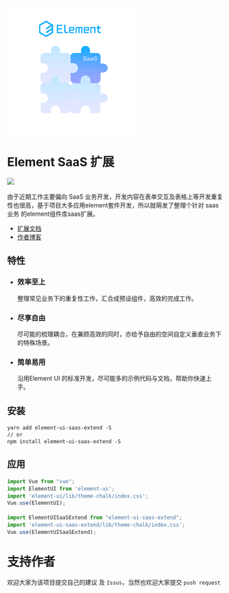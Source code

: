 <img src="logo.png"/>

# Element SaaS 扩展
[![](https://img.shields.io/npm/v/element-ui-saas-extend)](https://www.npmjs.com/package/element-ui-saas-extend)


由于近期工作主要偏向 SaaS 业务开发，开发内容在表单交互及表格上等开发重复性也很高，基于项目大多应用element套件开发，所以就萌发了整理个针对 saas业务 的element组件库saas扩展。

- [扩展文档](https://kwokronny.github.io/element-ui-saas-extend/)
- [作者博客](https://kwokronny.top/)

## 特性
- ### 效率至上
	整理常见业务下的重复性工作，汇合成预设组件，高效的完成工作。
- ### 尽享自由
  尽可能的梳理耦合，在兼顾高效的同时，亦给予自由的空间自定义垂直业务下的特殊场景。
- ### 简单易用
  沿用Element UI 的标准开发，尽可能多的示例代码与文档，帮助你快速上手。

## 安装
```shell
yarn add element-ui-saas-extend -S
// or
npm install element-ui-saas-extend -S
```

## 应用

```js static
import Vue from "vue";
import ElementUI from 'element-ui';
import 'element-ui/lib/theme-chalk/index.css';
Vue.use(ElementUI);

import ElementUISaaSExtend from "element-ui-saas-extend";
import 'element-ui-saas-extend/lib/theme-chalk/index.css';
Vue.use(ElementUISaaSExtend);
```

# 支持作者

欢迎大家为该项目提交自己的建议 及 `Issus`，当然也欢迎大家提交 `push request`
